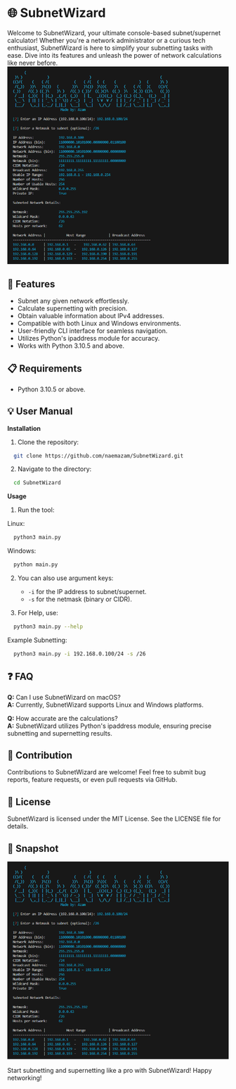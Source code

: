# 🌐 SubnetWizard

Welcome to SubnetWizard, your ultimate console-based subnet/supernet calculator! Whether you're a network administrator or a curious tech enthusiast, SubnetWizard is here to simplify your subnetting tasks with ease. Dive into its features and unleash the power of network calculations like never before.
![SubnetWizard](subnetwizard.png)
## 🚀 Features
- Subnet any given network effortlessly.
- Calculate supernetting with precision.
- Obtain valuable information about IPv4 addresses.
- Compatible with both Linux and Windows environments.
- User-friendly CLI interface for seamless navigation.
- Utilizes Python's ipaddress module for accuracy.
- Works with Python 3.10.5 and above.

## 📋 Requirements
- Python 3.10.5 or above.

## 💡 User Manual
 **Installation**
1. Clone the repository:

 ```bash
   git clone https://github.com/naemazam/SubnetWizard.git
   ```

2. Navigate to the directory:

 ```bash
   cd SubnetWizard
   ```

**Usage**
1. Run the tool: 

Linux: 
 ```bash
   python3 main.py
   ```

Windows:
 ```bash
   python main.py
   ```

2. You can also use argument keys:
     - `-i` for the IP address to subnet/supernet.
     - `-s` for the netmask (binary or CIDR).

3. For Help, use:

 ```bash
   python3 main.py --help
   ```
   
Example Subnetting: 
 ```bash
   python3 main.py -i 192.168.0.100/24 -s /26
   ```

## ❓ FAQ
**Q:** Can I use SubnetWizard on macOS?  
**A:** Currently, SubnetWizard supports Linux and Windows platforms.

**Q:** How accurate are the calculations?  
**A:** SubnetWizard utilizes Python's ipaddress module, ensuring precise subnetting and supernetting results.

## 🤝 Contribution
Contributions to SubnetWizard are welcome! Feel free to submit bug reports, feature requests, or even pull requests via GitHub.

## 📄 License
SubnetWizard is licensed under the MIT License. See the LICENSE file for details.

## 📸 Snapshot
![SubnetWizard](subnetwizard.png)

Start subnetting and supernetting like a pro with SubnetWizard! Happy networking!

